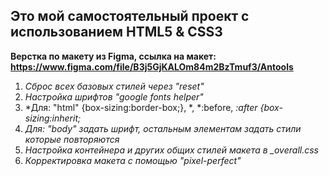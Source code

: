 ## Это мой самостоятельный проект с использованием HTML5 & CSS3

**Верстка по макету из Figma, cсылка на макет: https://www.figma.com/file/B3j5GjKALOm84m2BzTmuf3/Antools**

1. *Сброс всех базовых стилей через "reset"*
2. *Настройка шрифтов "google fonts helper"*
3. *Для: "html" {box-sizing:border-box;}, *, *:before, *:after {box-sizing:inherit;*
4. *Для: "body" задать шрифт, остальным элементам задать стили которые повторяются*
5. *Настройка контейнера и других общих стилей макета в _overall.css*
6. *Корректировка макета с помощью "pixel-perfect"*
